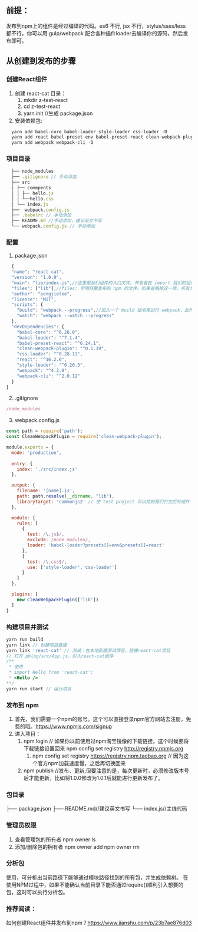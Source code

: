 ## 前提：
  发布到npm上的组件是经过编译的代码。es6 不行, jsx 不行，stylus/sass/less 都不行，你可以用 gulp/webpack 配合各种插件loader去编译你的源码，然后发布即可。
## 从创建到发布的步骤
### 创建React组件
1. 创建 react-cat 目录：
   1. mkdir z-test-react
   2. cd z-test-react
   3. yarn init //生成 package.json
2. 安装依赖包:
```js
  yarn add babel-core babel-loader style-loader css-loader -D
  yarn add react babel-preset-env babel-preset-react clean-webpack-plugin -D
  yarn add webpack webpack-cli -D
```
### 项目目录
```js
  ├── node_modules
  ├── .gitignore // 手动添加
  ├── src
  │ ├── commpents
  │ │ ├── hello.js
  │ │ └──hello.css
  │ └── index.js
  ├──  webpack.config.js
  ├── .babelrc // 手动添加
  ├── README.md //手动添加，建议英文书写
  └── webpack.config.js // 手动添加
```

### 配置
1. package.json
```js
  {
  "name": "react-cat",
  "version": "1.0.0",
  "main": "lib/index.js",//这里是我们组件的入口文件。开发者在 import 我们的组件的时候会引入这里 export 的内容
  "files": ["lib"],//files: 申明将要发布到 npm 的文件。如果省略掉这一项，所有文件包括源代码会被一起上传到 npm
  "author": "pengjielee",
  "license": "MIT",
  "scripts": {
    "build": "webpack --progress",//加入一个 build 指令来运行 webpack，此时运行的 webpack 是这个当前文件夹内安装的 webpack 而不是 global 的 webpack
    "watch": "webpack --watch --progress"
  },
  "devDependencies": {
    "babel-core": "^6.26.0",
    "babel-loader": "^7.1.4",
    "babel-preset-react": "^6.24.1",
    "clean-webpack-plugin": "^0.1.19",
    "css-loader": "^0.28.11",
    "react": "^16.2.0",
    "style-loader": "^0.20.3",
    "webpack": "^4.2.0",
    "webpack-cli": "^2.0.12"
  }
}
```

2. .gitignore
```js
/node_modules
```

3. webpack.config.js
```js
const path = require('path');
const CleanWebpackPlugin = require('clean-webpack-plugin');

module.exports = {
  mode: 'production', 
  
  entry: {
    index: './src/index.js'
  },

  output: {
    filename: '[name].js',
    path: path.resolve(__dirname, "lib"),
    libraryTarget: 'commonjs2' // 使 test project 可以找到我们打包后的组件
  },

  module: {
    rules: [
      { 
        test: /\.js$/, 
        exclude: /node_modules/, 
        loader: 'babel-loader?presets[]=env&presets[]=react' 
      },
      { 
        test: /\.css$/, 
        use: ['style-loader','css-loader']
      }
    ]
  },

  plugins: [
    new CleanWebpackPlugin(['lib'])
  ]
}
```

### 构建项目并测试
```js
yarn run build 
yarn link // 创建项目链接 
yarn link 'react-cat' // 测试：在本地新建测试项目，链接react-cat项目 
// 打开 pblog/src/App.js，引入react-cat组件
/**
 * 使用
 * import Hello from 'react-cat';
 * <Hello />
**/
yarn run start // 运行项目

```
### 发布到 npm
1. 首先，我们需要一个npm的账号。这个可以直接登录npm官方网站去注册，免费的哦。https://www.npmjs.com/signup
2. 进入项目：
   1. npm login // 如果你以前使用过npm淘宝镜像的下载链接，这个时候要将下载链接设置回来 npm config set registry http://registry.npmjs.org 
      1. npm config set registry https://registry.npm.taobao.org // 因为这个官方npm加载速度慢，之后再切换回来
   2. npm publish //发布、更新,但要注意的是，每次更新时，必须修改版本号后才能更新，比如将1.0.0修改为1.0.1后就能进行更新发布了。
### 包目录
  ├── package.json
  ├── README.md//建议英文书写
  └── index.js//主线代码

### 管理员权限
1. 查看管理包的所有者
npm owner ls <package name>
2. 添加/删除包的拥有者
npm owner add <user> <package name>
npm owner rm <user> <package name>
### 分析包
使用<npm ls>，可分析出当前路径下能够通过模块路径找到的所有包，并生成依赖树。
在使用NPM过程中，如果不能确认当前目录下能否通过require()顺利引入想要的包，这时可以执行<npm ls>分析包。

### 推荐阅读：
如何创建React组件并发布到npm？https://www.jianshu.com/p/23b7ae876d03



